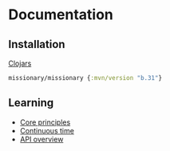 # Documentation

## Installation
[Clojars](https://clojars.org/missionary)

```clojure
missionary/missionary {:mvn/version "b.31"}
```

## Learning
* [Core principles](/core-principles.html)
* [Continuous time](/continuous-time.html)
* [API overview](/api-overview.html)